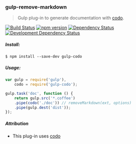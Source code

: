 ### gulp-remove-markdown
> Gulp plug-in to generate documentation with [codo](https://github.com/coffeedoc/codo).

[![Build Status](https://travis-ci.org/stpettersens/gulp-remove-markdown.png?branch=master)](https://travis-ci.org/stpettersens/gulp-remove-markdown)
[![npm version](https://badge.fury.io/js/gulp-remove-markdown.svg)](http://npmjs.com/package/gulp-remove-markdown)
[![Dependency Status](https://david-dm.org/stpettersens/gulp-remove-markdown.png?theme=shields.io)](https://david-dm.org/stpettersens/gulp-remove-markdown) [![Development Dependency Status](https://david-dm.org/stpettersens/gulp-remove-markdown/dev-status.png?theme=shields.io)](https://david-dm.org/stpettersens/gulp-remove-markdown#info=devDependencies)

##### Install:

    $ npm install --save-dev gulp-codo

##### Usage:
```js
var gulp = require('gulp'),
    codo = require('gulp-codo');

gulp.task('doc', function () {
	return gulp.src('*.coffee')
	.pipe(codo('./doc')) // removeMarkdown(ext, options)
	.pipe(gulp.dest('dist'));
});
```

<!--##### Options

* **ext: string** : File extension to use for Markdown stripped output.
* **options: Object** : Options [supported by remove-markdown](http://bit.ly/1LrOKG4).-->

##### Attribution

* This plug-in uses [codo](https://github.com/coffeedoc/codo)
